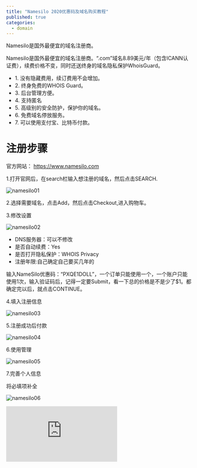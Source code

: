 ```yaml
---
title: "Namesilo 2020优惠码及域名购买教程"
published: true
categories: 
  - domain
---
```


Namesilo是国外最便宜的域名注册商。

<div class="notice">
  <p>Namesilo是国外最便宜的域名注册商。“.com”域名8.89美元/年（包含ICANN认证费），续费价格不变，同时还送终身的域名隐私保护WhoisGuard。</p>
  <ul>
    <li>1.	没有隐藏费用，续订费用不会增加。</li>
    <li>2.	终身免费的WHOIS Guard。</li>
    <li>3.	后台管理方便。</li>
    <li>4.	支持匿名</li>
    <li>5.	高级别的安全防护，保护你的域名。</li>
    <li>6.	免费域名停放服务。</li>
    <li>7.	可以使用支付宝、比特币付款。</li>
  </ul>
</div> 

# 注册步骤

官方网站： https://www.namesilo.com 

1.打开官网后，在search栏输入想注册的域名，然后点击SEARCH. 

![namesilo01](/assets/images/namesilo01.jpg)

2.选择需要域名，点击Add，然后点击Checkout,进入购物车。

3.修改设置 

![namesilo02](/assets/images/namesilo02.jpg)

- DNS服务器：可以不修改 
- 是否自动续费：Yes 
- 是否打开隐私保护：WHOIS Privacy 
- 注册年限:自己确定自己要买几年的 

输入NameSilo优惠码：“PXQE1DOLL”，一个订单只能使用一个，一个账户只能使用1次，输入验证码后，记得一定要Submit，看一下总的价格是不是少了$1。都确定完以后，就点击CONTINUE。

4.填入注册信息

![namesilo03](/assets/images/namesilo03.jpg)

5.注册成功后付款

![namesilo04](/assets/images/namesilo04.jpg)

6.使用管理

![namesilo05](/assets/images/namesilo05.jpg)

7.完善个人信息

将必填项补全

![namesilo06](/assets/images/namesilo06.jpg)



[![foo](http://www.namesilo.com/affiliate/banner_gen.php?aid=5591089le&bid=57)](http://www.namesilo.com/?rid=5591089le)

